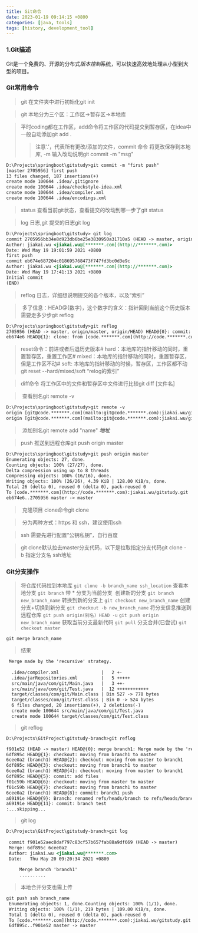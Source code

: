 ```yaml
---
title: Git命令
date: 2023-01-19 09:14:15 +0800 
categories: [java, tools]
tags: [history, development_tool] 
---
```


 ### 1.Git描述   
 
 Git是一个免费的、开源的分布式*版本控制*系统，可以快速高效地处理从小型到大型的项目。
 
 ### Git常用命令
 > git 在文件夹中进行初始化git init
 
 > git 本地分为三个区：工作区->暂存区->本地库
 
 > 平时coding都在工作区，add命令将工作区的代码提交到暂存区，在idea中一般自动添加git add . 
 >> 注意‘.’，代表所有更改/添加的文件，commit 命令 将更改保存到本地库, -m 输入改动说明git commit -m "msg"

 ```asp
D:\Projects\springboot\gitstudy>git commit -m "first push"
 [master 2705956] first push
 13 files changed, 187 insertions(+)
 create mode 100644 .idea/.gitignore
 create mode 100644 .idea/checkstyle-idea.xml
 create mode 100644 .idea/compiler.xml
 create mode 100644 .idea/encodings.xml
``` 
 > status 查看当前git状态，查看提交的改动到哪一步了git status
 
 > log 日志,git 提交的日志git log

 ```asp
 D:\Projects\springboot\gitstudy> git log
 commit 2705956bb34e8d923db6be25e3830950a31710a5 (HEAD -> master, origin/master, origin/HEAD)
 Author: jiakai.wu <jiakai.wu@[*******.com](http://*******.com)>
 Date: Wed May 19 19:01:59 2021 +0800
 first push
 commit eb674e687204c018695768473f747fd3bc0d3e9c
 Author: jiakai.wu <jiakai.wu@[*******.com](http://*******.com)>
 Date: Wed May 19 17:41:13 2021 +0800
 Initial commit
 (END)
```
 > reflog 日志，详细想说明提交的各个版本，以及“索引”
 
 > 多了信息：HEAD@{数字}，这个数字的含义：指针回到当前这个历史版本需要走多少步git reflog

 ```asp
D:\Projects\springboot\gitstudy>git reflog
 2705956 (HEAD -> master, origin/master, origin/HEAD) HEAD@{0}: commit: first push
 eb674e6 HEAD@{1}: clone: from [code.*******.com](http://code.*******.com):jiakai.wu/gitstudy.git
```
 > reset命令：前进或者后退历史版本# hard：本地库的指针移动的同时，重置暂存区，重置工作区# mixed：本地库的指针移动的同时，重置暂存区，但是工作区不动# soft: 本地库的指针移动的时候，暂存区，工作区都不动git reset --hard/mixed/soft “relog的索引”
 
 > diff命令 将工作区中的文件和暂存区中文件进行比较git diff [文件名]
 
 > 查看别名git remote -v

 ```asp
D:\Projects\springboot\gitstudy>git remote -v
 origin [git@code.*******.com](mailto:git@code.*******.com):jiakai.wu/gitstudy.git (fetch)
 origin [git@code.*******.com](mailto:git@code.*******.com):jiakai.wu/gitstudy.git (push)
```
 > 添加别名git remote add "name" ***地址***
 
 > push 推送到远程仓库git push origin master

 ```asp
D:\Projects\springboot\gitstudy>git push origin master
 Enumerating objects: 27, done.
 Counting objects: 100% (27/27), done.
 Delta compression using up to 8 threads
 Compressing objects: 100% (16/16), done.
 Writing objects: 100% (26/26), 4.39 KiB | 128.00 KiB/s, done.
 Total 26 (delta 0), reused 0 (delta 0), pack-reused 0
 To [code.*******.com](http://code.*******.com):jiakai.wu/gitstudy.git
 eb674e6..2705956 master -> master
```
 > 克隆项目 clone命令git clone

 > 分为两种方式：https 和 ssh，建议使用ssh

 > ssh 需要先进行配置“公钥私钥”，自行百度

 > git clone默认拉去master分支代码，以下是拉取指定分支代码git clone -b 指定分支名 ssh地址


 ### Git分支操作
 > 将仓库代码拉到本地库
 `git clone -b branch_name ssh_location`
 > 查看本地分支
 `git branch`
 > 带 * 分支为当前分支
 > 创建新的分支
 `git branch new_branch_name`
 > 转换到新的分支上
 `git checkout new_branch_name`
 > 创建分支+切换到新分支
 `git checkout -b new_branch_name`
 > 将分支信息推送到远程仓库
 `git push origin(别名) HEAD -u`
 `git push origin new_branch_name`
 > 获取当前分支最新代码
 `git pull`
 > 分支合并(已尝试)
 `git checkout master`
 
 `git merge branch_name`
 > 结果
```asp
 Merge made by the 'recursive' strategy.
 
  .idea/compiler.xml                |   2 +-
  .idea/jarRepositories.xml         |   5 +++++
  src/main/java/com/git/Main.java   |   3 ++-
  src/main/java/com/git/Test.java   |  12 ++++++++++++
  target/classes/com/git/Main.class | Bin 527 -> 778 bytes
  target/classes/com/git/Test.class | Bin 0 -> 524 bytes
  6 files changed, 20 insertions(+), 2 deletions(-)
  create mode 100644 src/main/java/com/git/Test.java
  create mode 100644 target/classes/com/git/Test.class
```
> git reflog
 ```asp
D:\Projects\GitProject\gitstudy-branch>git reflog
 
 f901e52 (HEAD -> master) HEAD@{0}: merge branch1: Merge made by the 'recursive' strategy.
 6df895c HEAD@{1}: checkout: moving from branch1 to master
 6cee0a2 (branch1) HEAD@{2}: checkout: moving from master to branch1
 6df895c HEAD@{3}: checkout: moving from branch1 to master
 6cee0a2 (branch1) HEAD@{4}: checkout: moving from master to branch1
 6df895c HEAD@{5}: commit: add files
 f01c59b HEAD@{6}: checkout: moving from master to master
 f01c59b HEAD@{7}: checkout: moving from branch1 to master
 6cee0a2 (branch1) HEAD@{8}: commit: branch1 push
 a69191e HEAD@{9}: Branch: renamed refs/heads/branch to refs/heads/branch1
 a69191e HEAD@{11}: commit: branch test
 :...skipping...
```
 > git log
```asp
D:\Projects\GitProject\gitstudy-branch>git log
 
 commit f901e52aec8daf797c83cf57b657fab88a9df669 (HEAD -> master)
 Merge: 6df895c 6cee0a2
 Author: jiakai.wu <jiakai.wu@*******.com>
 Date:   Thu May 20 09:20:34 2021 +0800
 
     Merge branch 'branch1'
     ..........
```
 
 > 本地合并分支也需上传
```asp
git push ssh branch_name
 Enumerating objects: 1, done.Counting objects: 100% (1/1), done.
 Writing objects: 100% (1/1), 219 bytes | 109.00 KiB/s, done.
 Total 1 (delta 0), reused 0 (delta 0), pack-reused 0
 To [code.*******.com](http://code.*******.com):jiakai.wu/gitstudy.git
 6df895c..f901e52 master -> master
``` 
